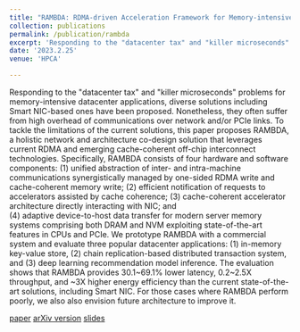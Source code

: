 ```yaml
---
title: "RAMBDA: RDMA-driven Acceleration Framework for Memory-intensive us-scale Datacenter Applications"
collection: publications
permalink: /publication/rambda
excerpt: 'Responding to the "datacenter tax" and "killer microseconds" problems, this paper proposes a holistic solution for us-scale datacenter applications accelerations, leveraging emerging RDMA and cache-coherent accelerator techniques. [paper](https://ieeexplore.ieee.org/abstract/document/10071127) [arXiv version](https://arxiv.org/abs/2203.08906) [slides](https://YifanYuan3.github.io/files/rambda.pptx)'
date: '2023.2.25'
venue: 'HPCA'

---
```

Responding to the "datacenter tax" and "killer microseconds" problems for memory-intensive datacenter applications, diverse solutions including Smart NIC-based ones have been proposed. Nonetheless, they often suffer from high overhead of communications over network and/or PCIe links. To tackle the limitations of the current solutions, this paper proposes RAMBDA, a holistic network and architecture co-design solution that leverages current RDMA and emerging cache-coherent off-chip interconnect technologies. Specifically, RAMBDA consists of four hardware and software components: 
(1) unified abstraction of inter- and intra-machine communications synergistically managed by one-sided RDMA write and cache-coherent memory write; 
(2) efficient notification of requests to accelerators assisted by cache coherence; 
(3) cache-coherent accelerator architecture directly interacting with NIC; and  
(4) adaptive device-to-host data transfer for modern server memory systems comprising both DRAM and NVM exploiting state-of-the-art features in CPUs and PCIe.
We prototype RAMBDA with a commercial system and evaluate three popular datacenter applications: (1) in-memory key-value store, (2) chain replication-based distributed transaction system, and (3) deep learning recommendation model inference. The evaluation shows that RAMBDA provides 30.1~69.1% lower latency,  0.2~2.5X throughput, and ~3X higher energy efficiency than the current state-of-the-art solutions, including Smart NIC. For those cases where RAMBDA perform poorly, we also also envision future architecture to improve it.

[paper](https://ieeexplore.ieee.org/abstract/document/10071127) 
[arXiv version](https://arxiv.org/abs/2203.08906) 
[slides](https://YifanYuan3.github.io/files/rambda.pptx)
